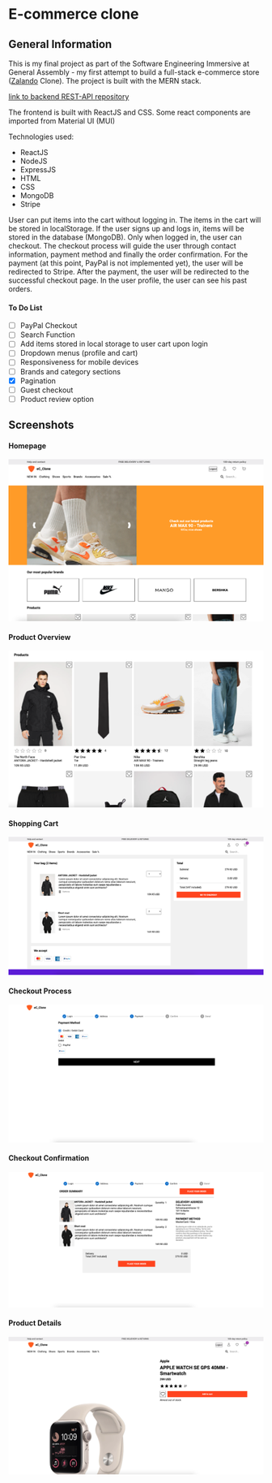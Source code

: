 # E-commerce clone

## General Information

This is my final project as part of the Software Engineering Immersive at General Assembly - my first attempt to build a full-stack e-commerce store ([Zalando](https://zalando.com/) Clone). The project is built with the MERN stack.

[link to backend REST-API repository](https://github.com/FalkoKa/e-commerce_clone_API)

The frontend is built with ReactJS and CSS. Some react components are imported from Material UI (MUI)

Technologies used:

- ReactJS
- NodeJS
- ExpressJS
- HTML
- CSS
- MongoDB
- Stripe

User can put items into the cart without logging in. The items in the cart will be stored in localStorage. If the user signs up and logs in, items will be stored in the database (MongoDB). Only when logged in, the user can checkout. The checkout process will guide the user through contact information, payment method and finally the order confirmation. For the payment (at this point, PayPal is not implemented yet), the user will be redirected to Stripe. After the payment, the user will be redirected to the successful checkout page. In the user profile, the user can see his past orders.

#### To Do List

- [ ] PayPal Checkout
- [ ] Search Function
- [ ] Add items stored in local storage to user cart upon login
- [ ] Dropdown menus (profile and cart)
- [ ] Responsiveness for mobile devices
- [ ] Brands and category sections
- [x] Pagination
- [ ] Guest checkout
- [ ] Product review option

## Screenshots

#### Homepage

![Homepage](/src/images/homepage.png)

#### Product Overview

![Product Overview](/src/images/product-overview.png)

#### Shopping Cart

![Shopping Cart](/src/images/shopping-cart.png)

#### Checkout Process

![Checkout Process](/src/images/checkout-process.png)

#### Checkout Confirmation

![Checkout Confirmation](/src/images/checkout-confirmation.png)

#### Product Details

![Product Details](/src/images/product-details.png)
